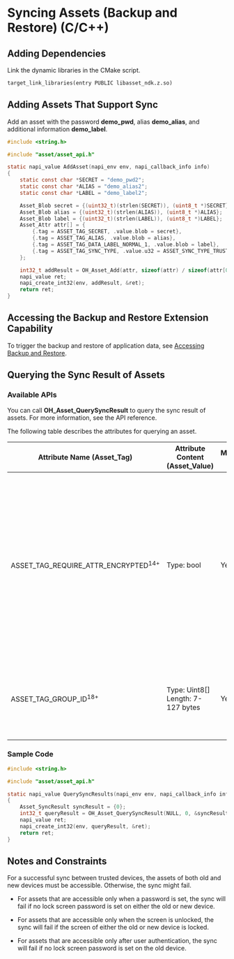 # Syncing Assets (Backup and Restore) (C/C++)

<!--Kit: Asset Store Kit-->
<!--Subsystem: Security-->
<!--Owner: @JeremyXu-->
<!--Designer: @skye_you-->
<!--Tester: @nacyli-->
<!--Adviser: @zengyawen-->

## Adding Dependencies

Link the dynamic libraries in the CMake script.
```txt
target_link_libraries(entry PUBLIC libasset_ndk.z.so)
```

## Adding Assets That Support Sync

Add an asset with the password **demo_pwd**, alias **demo_alias**, and additional information **demo_label**.

```c
#include <string.h>

#include "asset/asset_api.h"

static napi_value AddAsset(napi_env env, napi_callback_info info)
{
    static const char *SECRET = "demo_pwd2";
    static const char *ALIAS = "demo_alias2";
    static const char *LABEL = "demo_label2";

    Asset_Blob secret = {(uint32_t)(strlen(SECRET)), (uint8_t *)SECRET};
    Asset_Blob alias = {(uint32_t)(strlen(ALIAS)), (uint8_t *)ALIAS};
    Asset_Blob label = {(uint32_t)(strlen(LABEL)), (uint8_t *)LABEL};
    Asset_Attr attr[] = {
        {.tag = ASSET_TAG_SECRET, .value.blob = secret},
        {.tag = ASSET_TAG_ALIAS, .value.blob = alias},
        {.tag = ASSET_TAG_DATA_LABEL_NORMAL_1, .value.blob = label},
        {.tag = ASSET_TAG_SYNC_TYPE, .value.u32 = ASSET_SYNC_TYPE_TRUSTED_DEVICE}, // You need to specify the sync type between trusted devices (for example, clone between old and new devices).
    };

    int32_t addResult = OH_Asset_Add(attr, sizeof(attr) / sizeof(attr[0]));
    napi_value ret;
    napi_create_int32(env, addResult, &ret);
    return ret;
}
```

## Accessing the Backup and Restore Extension Capability

To trigger the backup and restore of application data, see [Accessing Backup and Restore](../../file-management/app-file-backup-extension.md).

## Querying the Sync Result of Assets

### Available APIs

You can call **OH_Asset_QuerySyncResult** to query the sync result of assets. For more information, see the API reference.

The following table describes the attributes for querying an asset.

| Attribute Name (Asset_Tag)           | Attribute Content (Asset_Value)                                      | Mandatory or Not| Description                                                        |
| ------------------------------- | ------------------------------------------------------------ | -------- | ------------------------------------------------------------ |
| ASSET_TAG_REQUIRE_ATTR_ENCRYPTED<sup>14+</sup> | Type: bool| Yes| Whether to query the sync result of the asset whose custom additional information is encrypted. The value **true** means to query the sync result; the value **false** means the opposite. The default value is **false**.|
| ASSET_TAG_GROUP_ID<sup>18+</sup> | Type: Uint8[]<br>Length: 7-127 bytes| Yes| Group to which the asset to be queried belongs. By default, this parameter is not specified.|


### Sample Code

```c
#include <string.h>

#include "asset/asset_api.h"

static napi_value QuerySyncResults(napi_env env, napi_callback_info info)
{
    Asset_SyncResult syncResult = {0};
    int32_t queryResult = OH_Asset_QuerySyncResult(NULL, 0, &syncResult);
    napi_value ret;
    napi_create_int32(env, queryResult, &ret);
    return ret;
}
```

## Notes and Constraints

For a successful sync between trusted devices, the assets of both old and new devices must be accessible. Otherwise, the sync might fail.

- For assets that are accessible only when a password is set, the sync will fail if no lock screen password is set on either the old or new device.
  
- For assets that are accessible only when the screen is unlocked, the sync will fail if the screen of either the old or new device is locked.

- For assets that are accessible only after user authentication, the sync will fail if no lock screen password is set on the old device.
